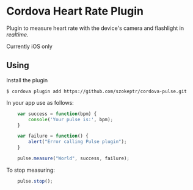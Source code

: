 # Cordova Heart Rate Plugin

Plugin to measure heart rate with the device's camera and flashlight in *realtime*.

Currently iOS only

## Using
    
Install the plugin

    $ cordova plugin add https://github.com/szokeptr/cordova-pulse.git
    

In your app use as follows: 

```js
    var success = function(bpm) {
        console('Your pulse is:', bpm);
    }

    var failure = function() {
        alert("Error calling Pulse plugin");
    }

    pulse.measure("World", success, failure);
```

To stop measuring: 
```js
	pulse.stop();
```